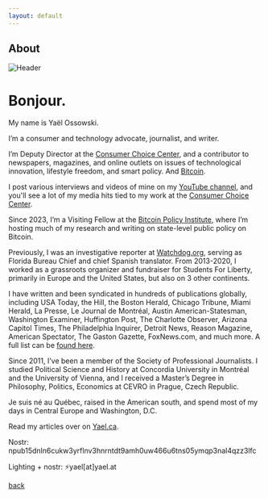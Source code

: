 ```yaml
---
layout: default
---
```


## About

![Header](https://yael.at/assets/images/head.png)

# Bonjour.

My name is Yaël Ossowski.

I’m a consumer and technology advocate, journalist, and writer.

I’m Deputy Director at the <a href="https://consumerchoicecenter.org/team/yael-ossowski/">Consumer Choice Center</a>, and a contributor to newspapers, magazines, and online outlets on issues of technological innovation, lifestyle freedom, and smart policy. And <a href="https://yael.ca/?s=bitcoin">Bitcoin</a>.

I post various interviews and videos of mine on my <a href="https://www.youtube.com/@yaeloss">YouTube channel</a>, and you'll see a lot of my media hits tied to my work at the <a href="https://consumerchoicecenter.org/team/yael-ossowski/">Consumer Choice Center</a>.

Since 2023, I’m a Visiting Fellow at the <a href="https://www.btcpolicy.org/authors/yael-ossowski">Bitcoin Policy Institute</a>, where I’m hosting much of my research and writing on state-level public policy on Bitcoin.

Previously, I was an investigative reporter at <a href="https://yael.ca/category/watchdog-org/">Watchdog.org</a>, serving as Florida Bureau Chief and chief Spanish translator. From 2013-2020, I worked as a grassroots organizer and fundraiser for Students For Liberty, primarily in Europe and the United States, but also on 3 other continents.

I have written and been syndicated in hundreds of publications globally, including USA Today, the Hill, the Boston Herald, Chicago Tribune, Miami Herald, La Presse, Le Journal de Montréal, Austin American-Statesman, Washington Examiner, Huffington Post, The Charlotte Observer, Arizona Capitol Times, The Philadelphia Inquirer, Detroit News, Reason Magazine, American Spectator, The Gaston Gazette, FoxNews.com, and much more. A full list can be <a href="https://yael.ca/categories/">found here</a>.

Since 2011, I’ve been a member of the Society of Professional Journalists. I studied Political Science and History at Concordia University in Montréal and the University of Vienna, and I received a Master’s Degree in Philosophy, Politics, Economics at CEVRO in Prague, Czech Republic.

Je suis né au Québec, raised in the American south, and spend most of my days in Central Europe and Washington, D.C.

Read my articles over on <a href="https://yael.ca">Yael.ca</a>.

Nostr: npub15dnln6cukw3yrflnv3hnrntdt9amh0uw466u6tns05ymqp3nal4qzz3lfc

Lighting + nostr: ⚡yael[at]yael.at


[back](./)
